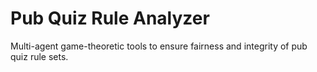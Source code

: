 # Pub Quiz Rule Analyzer

Multi-agent game-theoretic tools to ensure fairness and integrity of pub quiz rule sets.
